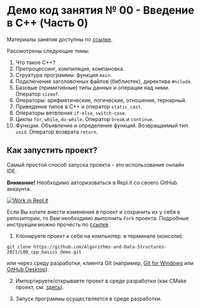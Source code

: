 # Демо код занятия № 00 - Введение в C++ (Часть 0)

Материалы занятия доступны по [ссылке](https://www.notion.so/L00-Introduction-to-C-689f613bb4d94b24b2f64bc3f1cf7c9d).

Рассмотрены следующие темы:
1. Что такое C++?
2. Препроцессинг, компиляция, компановка.
3. Структура программы: функция `main`.
4. Подключение заголовочных файлов (библиотек), директива `#nclude`.
5. Базовые (примитивные) типы данных и операции над ними. Оператор `sizeof`.
6. Операторы: арифметические, логические, отношения, тернарный.
7. Приведение типов в C++ и оператор `static_cast`.
8. Операторы ветвления `if-else`, `switch-case`.
9. Циклы `for`, `while`, `do-while`. Оператор `break` и `continue`.
10. Функции. Объявление и определение функций. Возвращаемый тип `void`. Оператор возврата `return`.

## Как запустить проект?

Самый простой способ запуска проекта - это использование онлайн IDE.

**Внимание!** Необходимо авторизоваться в Repl.it со своего GitHub аккаунта. 

[![Work in Repl.it](https://classroom.github.com/assets/work-in-replit-14baed9a392b3a25080506f3b7b6d57f295ec2978f6f33ec97e36a161684cbe9.svg)](https://repl.it/github/Algorithms-and-Data-Structures-2021/L00_cpp_basics_demo)


Если Вы хотите внести изменения в проект и сохранить их у себя в репозитории, то Вам необходимо выполнить `Fork` проекта.
Подробные инструкции можно прочесть по [ссылке](https://docs.github.com/en/github/getting-started-with-github/fork-a-repo).

1. Клонируете проект к себе на компьютер.
в терминале (консоли):
```shell
git clone https://github.com/Algorithms-and-Data-Structures-2021/L00_cpp_basics_demo.git
```
или через среду разработки, клиента Git (например, [Git for Windows](https://git-scm.com/download/win) или [GitHub Desktop](https://desktop.github.com/)).

2. Импортируете/открываете проект в среде разработки (как CMake проект, см. [здесь](https://www.jetbrains.com/help/clion/quick-cmake-tutorial.html)).

3. Запуск программы осуществляется в среде разработки.
